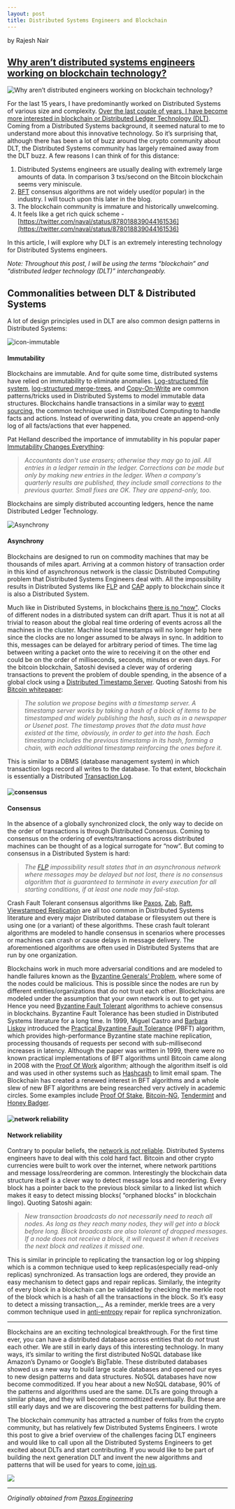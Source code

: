 ```yaml
---
layout: post
title: Distributed Systems Engineers and Blockchain
---
```

by Rajesh Nair

## [Why aren’t distributed systems engineers working on blockchain technology?](https://eng.paxos.com/why-arent-distributed-systems-engineers-working-on-blockchain-technology)

![Why aren’t distributed engineers working on blockchain technology?](/images/5a7a9af2155740c9a76988ea701d9656.png "Why aren’t distributed engineers working on blockchain technology?")

For the last 15 years, I have predominantly worked on Distributed Systems of various size and complexity. [Over the last couple of years, I have become more interested in blockchain or Distributed Ledger Technology (DLT)](https://eng.paxos.com/the-blockchain-is-evolutionary-not-revolutionary). Coming from a Distributed Systems background, it seemed natural to me to understand more about this innovative technology. So it’s surprising that, although there has been a lot of buzz around the crypto community about DLT, the Distributed Systems community has largely remained away from the DLT buzz. A few reasons I can think of for this distance:

1.  Distributed Systems engineers are usually dealing with extremely large amounts of data. In comparison 3 txs/second on the Bitcoin blockchain seems very miniscule.
2.  [BFT](https://en.wikipedia.org/wiki/Byzantine_fault_tolerance) consensus algorithms are not widely used(or popular) in the industry. I will touch upon this later in the blog.
3.  The blockchain community is immature and historically unwelcoming.
4.  It feels like a get rich quick scheme - [https://twitter.com/naval/status/878018839044161536](https://twitter.com/naval/status/878018839044161536)

In this article, I will explore why DLT is an extremely interesting technology for Distributed Systems engineers.

_Note: Throughout this post, I will be using the terms “blockchain” and “distributed ledger technology (DLT)” interchangeably._

  

## Commonalities between DLT & Distributed Systems

A lot of design principles used in DLT are also common design patterns in Distributed Systems:

![icon-immutable](/images/56f5001aaf994ec99b9a9ef785f10d39.png "icon-immutable")

#### Immutability

Blockchains are immutable. And for quite some time, distributed systems have relied on immutability to eliminate anomalies. [Log-structured file system](https://en.wikipedia.org/wiki/Log-structured_file_system), [log-structured merge-trees](https://en.wikipedia.org/wiki/Log-structured_merge-tree), and [Copy-On-Write](https://en.wikipedia.org/wiki/Copy-on-write) are common patterns/tricks used in Distributed Systems to model immutable data structures. Blockchains handle transactions in a similar way to [event sourcing](https://docs.microsoft.com/en-us/azure/architecture/patterns/event-sourcing), the common technique used in Distributed Computing to handle facts and actions. Instead of overwriting data, you create an append-only log of all facts/actions that ever happened.

Pat Helland described the importance of immutability in his popular paper [Immutability Changes Everything](http://queue.acm.org/detail.cfm?id=2884038):

> _Accountants don't use erasers; otherwise they may go to jail. All entries in a ledger remain in the ledger. Corrections can be made but only by making new entries in the ledger. When a company's quarterly results are published, they include small corrections to the previous quarter. Small fixes are OK. They are append-only, too._

Blockchains are simply distributed accounting ledgers, hence the name Distributed Ledger Technology.

![Asynchrony](/images/c1cf5f04aac249ecaa5920bcc47b49a7.png "Asynchrony")

#### Asynchrony

Blockchains are designed to run on commodity machines that may be thousands of miles apart. Arriving at a common history of transaction order in this kind of asynchronous network is the classic Distributed Computing problem that Distributed Systems Engineers deal with. All the impossibility results in Distributed Systems like [FLP](https://groups.csail.mit.edu/tds/papers/Lynch/jacm85.pdf) and [CAP](https://groups.csail.mit.edu/tds/papers/Gilbert/Brewer2.pdf) apply to blockchain since it is also a Distributed System.

Much like in Distributed Systems, in blockchains [there is no “now"](http://queue.acm.org/detail.cfm?id=2745385). Clocks of different nodes in a distributed system can drift apart. Thus it is not at all trivial to reason about the global real time ordering of events across all the machines in the cluster. Machine local timestamps will no longer help here since the clocks are no longer assumed to be always in sync. In addition to this, messages can be delayed for arbitrary period of times. The time lag between writing a packet onto the wire to receiving it on the other end could be on the order of milliseconds, seconds, minutes or even days. For the bitcoin blockchain, Satoshi devised a clever way of ordering transactions to prevent the problem of double spending, in the absence of a global clock using a [Distributed Timestamp Server](https://bitcoin.org/bitcoin.pdf). Quoting Satoshi from his [Bitcoin whitepaper](https://bitcoin.org/bitcoin.pdf):

> _The solution we propose begins with a timestamp server. A timestamp server works by taking a hash of a block of items to be timestamped and widely publishing the hash, such as in a newspaper or Usenet post. The timestamp proves that the data must have existed at the time, obviously, in order to get into the hash. Each timestamp includes the previous timestamp in its hash, forming a chain, with each additional timestamp reinforcing the ones before it._

This is similar to a DBMS (database management system) in which transaction logs record all writes to the database. To that extent, blockchain is essentially a Distributed [Transaction Log](https://en.wikipedia.org/wiki/Transaction_log).

  

#### ![consensus](/images/6cb89a21a8c54bddbe3d6943c63ff8bc.png "consensus")

#### Consensus

In the absence of a globally synchronized clock, the only way to decide on the order of transactions is through Distributed Consensus. Coming to consensus on the ordering of events/transactions across distributed machines can be thought of as a logical surrogate for “now”. But coming to consensus in a Distributed System is hard:

> _The_ [_FLP_](https://groups.csail.mit.edu/tds/papers/Lynch/jacm85.pdf) _impossibility result states that in an asynchronous network where messages may be delayed but not lost, there is no consensus algorithm that is guaranteed to terminate in every execution for all starting conditions, if at least one node may fail-stop._

Crash Fault Tolerant consensus algorithms like [Paxos](http://lamport.azurewebsites.net/pubs/lamport-paxos.pdf), [Zab](https://pdfs.semanticscholar.org/b02c/6b00bd5dbdbd951fddb00b906c82fa80f0b3.pdf), [Raft](https://raft.github.io/raft.pdf), [Viewstamped Replication](http://www.pmg.csail.mit.edu/papers/vr.pdf) are all too common in Distributed Systems literature and every major Distributed database or filesystem out there is using one (or a variant) of these algorithms. These crash fault tolerant algorithms are modeled to handle consensus in scenarios where processes or machines can crash or cause delays in message delivery. The aforementioned algorithms are often used in Distributed Systems that are run by one organization.

Blockchains work in much more adversarial conditions and are modeled to handle failures known as the [Byzantine Generals’ Problem](https://en.wikipedia.org/wiki/Byzantine_fault_tolerance#Byzantine_Generals.27_Problem), where some of the nodes could be malicious. This is possible since the nodes are run by different entities/organizations that do not trust each other. Blockchains are modeled under the assumption that your own network is out to get you. Hence you need [Byzantine Fault Tolerant](https://en.wikipedia.org/wiki/Byzantine_fault_tolerance) algorithms to achieve consensus in blockchains. Byzantine Fault Tolerance has been studied in Distributed Systems literature for a long time. In 1999, Miguel Castro and [Barbara Liskov](https://en.wikipedia.org/wiki/Barbara_Liskov) introduced the [Practical Byzantine Fault Tolerance](http://pmg.csail.mit.edu/papers/osdi99.pdf) (PBFT) algorithm, which provides high-performance Byzantine state machine replication, processing thousands of requests per second with sub-millisecond increases in latency. Although the paper was written in 1999, there were no known practical implementations of BFT algorithms until Bitcoin came along in 2008 with the [Proof Of Work](https://en.wikipedia.org/wiki/Proof-of-work_system) algorithm; although the algorithm itself is old and was used in other systems such as [Hashcash](https://en.wikipedia.org/wiki/Hashcash) to limit email spam. The Blockchain has created a renewed interest in BFT algorithms and a whole slew of new BFT algorithms are being researched very actively in academic circles. Some examples include [Proof Of Stake](https://en.wikipedia.org/wiki/Proof-of-stake), [Bitcoin-NG](https://arxiv.org/abs/1510.02037), [Tendermint](https://tendermint.com/static/docs/tendermint.pdf) and [Honey Badger](https://eprint.iacr.org/2016/199.pdf).

  

#### ![network reliability](/images/f3fd9b7dbc7b4fd38b4111d3f26ebdb3.png "network reliability")

#### Network reliability

Contrary to popular beliefs, the [network is _not_ reliable](http://queue.acm.org/detail.cfm?id=2655736). Distributed Systems engineers have to deal with this cold hard fact. Bitcoin and other crypto currencies were built to work over the internet, where network partitions and message loss/reordering are common. Interestingly the blockchain data structure itself is a clever way to detect message loss and reordering. Every block has a pointer back to the previous block similar to a linked list which makes it easy to detect missing blocks( “orphaned blocks” in blockchain lingo). Quoting Satoshi again:

> _New transaction broadcasts do not necessarily need to reach all nodes. As long as they reach many nodes, they will get into a block before long. Block broadcasts are also tolerant of dropped messages. If a node does not receive a block, it will request it when it receives the next block and realizes it missed one._

This is similar in principle to replicating the transaction log or log shipping which is a common technique used to keep replicas(especially read-only replicas) synchronized. As transaction logs are ordered, they provide an easy mechanism to detect gaps and repair replicas. Similarly, the integrity of every block in a blockchain can be validated by checking the merkle root of the block which is a hash of all the transactions in the block. So it’s easy to detect a missing transaction_._ As a reminder, merkle trees are a very common technique used in [anti-entropy](http://www.allthingsdistributed.com/2007/10/amazons_dynamo.html) repair for replica synchronization.

* * *

Blockchains are an exciting technological breakthrough. For the first time ever, you can have a distributed database across entities that do _not_ trust each other. We are still in early days of this interesting technology. In many ways, it’s similar to writing the first distributed NoSQL database like Amazon’s Dynamo or Google’s BigTable. These distributed databases showed us a new way to build large scale databases and opened our eyes to new design patterns and data structures. NoSQL databases have now become commoditized. If you hear about a new NoSQL database, 90% of the patterns and algorithms used are the same. DLTs are going through a similar phase, and they will become commoditized eventually. But these are still early days and we are discovering the best patterns for building them.

The blockchain community has attracted a number of folks from the crypto community, but has relatively few Distributed Systems Engineers. I wrote this post to give a brief overview of the challenges facing DLT engineers and would like to call upon all the Distributed Systems Engineers to get excited about DLTs and start contributing. If you would like to be part of building the next generation DLT and invent the new algorithms and patterns that will be used for years to come, [join us](https://www.paxos.com/careers/full-stack-engineer-bankchain).

![](/images/c33bb833b73c429daa7607f0a4960f30.png)

---
*Originally obtained from [Paxos Engineering](https://eng.paxos.com/why-arent-distributed-systems-engineers-working-on-blockchain-technology)*

